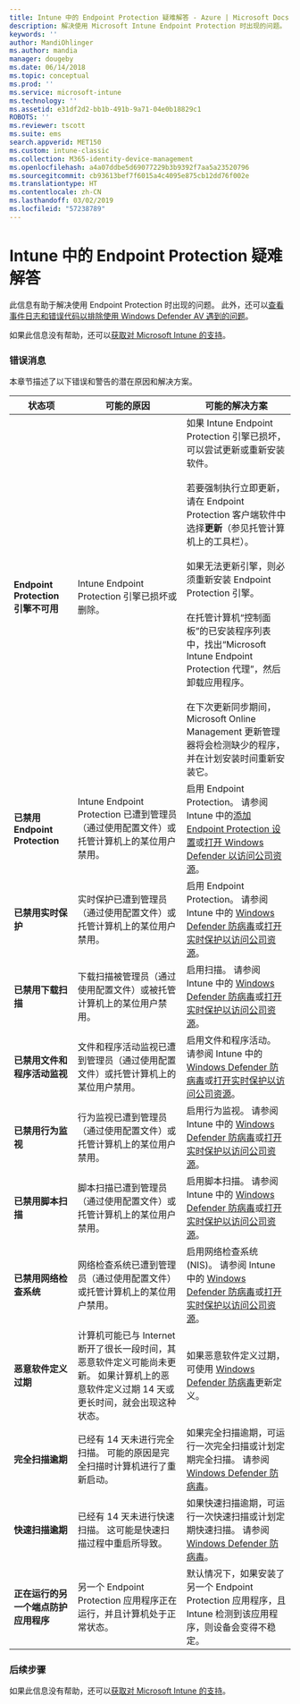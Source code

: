 ```yaml
---
title: Intune 中的 Endpoint Protection 疑难解答 - Azure | Microsoft Docs
description: 解决使用 Microsoft Intune Endpoint Protection 时出现的问题。
keywords: ''
author: MandiOhlinger
ms.author: mandia
manager: dougeby
ms.date: 06/14/2018
ms.topic: conceptual
ms.prod: ''
ms.service: microsoft-intune
ms.technology: ''
ms.assetid: e31df2d2-bb1b-491b-9a71-04e0b18829c1
ROBOTS: ''
ms.reviewer: tscott
ms.suite: ems
search.appverid: MET150
ms.custom: intune-classic
ms.collection: M365-identity-device-management
ms.openlocfilehash: a4a07ddbe5d69077229b3b9392f7aa5a23520796
ms.sourcegitcommit: cb93613bef7f6015a4c4095e875cb12dd76f002e
ms.translationtype: HT
ms.contentlocale: zh-CN
ms.lasthandoff: 03/02/2019
ms.locfileid: "57238789"
---
```

# <a name="troubleshoot-endpoint-protection-in-intune"></a>Intune 中的 Endpoint Protection 疑难解答

此信息有助于解决使用 Endpoint Protection 时出现的问题。 此外，还可以[查看事件日志和错误代码以排除使用 Windows Defender AV 遇到的问题](https://docs.microsoft.com/windows/security/threat-protection/windows-defender-antivirus/troubleshoot-windows-defender-antivirus)。

如果此信息没有帮助，还可以[获取对 Microsoft Intune 的支持](get-support.md)。

### <a name="error-messages"></a>错误消息
本章节描述了以下错误和警告的潜在原因和解决方案。

|状态项|可能的原因|可能的解决方案|
|---------------|--------------------|-----------------------|
|**Endpoint Protection 引擎不可用**|Intune Endpoint Protection 引擎已损坏或删除。|如果 Intune Endpoint Protection 引擎已损坏，可以尝试更新或重新安装软件。<br /><br />若要强制执行立即更新，请在 Endpoint Protection 客户端软件中选择**更新**（参见托管计算机上的工具栏）。<br /><br />如果无法更新引擎，则必须重新安装 Endpoint Protection 引擎。<br /><br />在托管计算机“控制面板”的已安装程序列表中，找出“Microsoft Intune Endpoint Protection 代理”，然后卸载应用程序。<br /><br />在下次更新同步期间，Microsoft Online Management 更新管理器将会检测缺少的程序，并在计划安装时间重新安装它。|
|**已禁用 Endpoint Protection**|Intune Endpoint Protection 已遭到管理员（通过使用配置文件）或托管计算机上的某位用户禁用。|启用 Endpoint Protection。 请参阅 Intune 中的[添加 Endpoint Protection 设置](endpoint-protection-configure.md)或[打开 Windows Defender 以访问公司资源](/intune-user-help/turn-on-defender-windows)。|
|**已禁用实时保护**|实时保护已遭到管理员（通过使用配置文件）或托管计算机上的某位用户禁用。|启用 Endpoint Protection。 请参阅 Intune 中的 [Windows Defender 防病毒](device-restrictions-windows-10.md#windows-defender-antivirus)或[打开实时保护以访问公司资源](/intune-user-help/turn-on-defender-windows)。 |
|**已禁用下载扫描**|下载扫描被管理员（通过使用配置文件）或被托管计算机上的某位用户禁用。|启用扫描。 请参阅 Intune 中的 [Windows Defender 防病毒](device-restrictions-windows-10.md#windows-defender-antivirus)或[打开实时保护以访问公司资源](/intune-user-help/turn-on-defender-windows)。 |
|**已禁用文件和程序活动监视**|文件和程序活动监视已遭到管理员（通过使用配置文件）或托管计算机上的某位用户禁用。|启用文件和程序活动。 请参阅 Intune 中的 [Windows Defender 防病毒](device-restrictions-windows-10.md#windows-defender-antivirus)或[打开实时保护以访问公司资源](/intune-user-help/turn-on-defender-windows)。 |
|**已禁用行为监视**|行为监视已遭到管理员（通过使用配置文件）或托管计算机上的某位用户禁用。|启用行为监视。 请参阅 Intune 中的 [Windows Defender 防病毒](device-restrictions-windows-10.md#windows-defender-antivirus)或[打开实时保护以访问公司资源](/intune-user-help/turn-on-defender-windows)。 |
|**已禁用脚本扫描**|脚本扫描已遭到管理员（通过使用配置文件）或托管计算机上的某位用户禁用。|启用脚本扫描。 请参阅 Intune 中的 [Windows Defender 防病毒](device-restrictions-windows-10.md#windows-defender-antivirus)或[打开实时保护以访问公司资源](/intune-user-help/turn-on-defender-windows)。 |
|**已禁用网络检查系统**|网络检查系统已遭到管理员（通过使用配置文件）或托管计算机上的某位用户禁用。|启用网络检查系统 (NIS)。 请参阅 Intune 中的 [Windows Defender 防病毒](device-restrictions-windows-10.md#windows-defender-antivirus)或[打开实时保护以访问公司资源](/intune-user-help/turn-on-defender-windows)。 |
|**恶意软件定义过期**|计算机可能已与 Internet 断开了很长一段时间，其恶意软件定义可能尚未更新。 如果计算机上的恶意软件定义过期 14 天或更长时间，就会出现这种状态。|如果恶意软件定义过期，可使用 [Windows Defender 防病毒](device-restrictions-windows-10.md#windows-defender-antivirus)更新定义。|
|**完全扫描逾期**|已经有 14 天未进行完全扫描。 可能的原因是完全扫描时计算机进行了重新启动。|如果完全扫描逾期，可运行一次完全扫描或计划定期完全扫描。 请参阅 [Windows Defender 防病毒](device-restrictions-windows-10.md#windows-defender-antivirus)。 |
|**快速扫描逾期**|已经有 14 天未进行快速扫描。 这可能是快速扫描过程中重启所导致。|如果快速扫描逾期，可运行一次快速扫描或计划定期快速扫描。 请参阅 [Windows Defender 防病毒](device-restrictions-windows-10.md#windows-defender-antivirus)。|
|**正在运行的另一个端点防护应用程序**|另一个 Endpoint Protection 应用程序正在运行，并且计算机处于正常状态。|默认情况下，如果安装了另一个 Endpoint Protection 应用程序，且 Intune 检测到该应用程序，则设备会变得不稳定。|

### <a name="next-steps"></a>后续步骤
如果此信息没有帮助，还可以[获取对 Microsoft Intune 的支持](get-support.md)。
